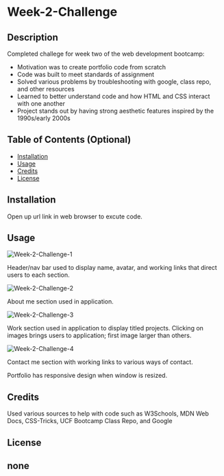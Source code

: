 # Week-2-Challenge

## Description

Completed challege for week two of the web development bootcamp:

- Motivation was to create portfolio code from scratch
- Code was built to meet standards of assignment
- Solved various problems by troubleshooting with google, class repo, and other resources
- Learned to better understand code and how HTML and CSS interact with one another
- Project stands out by having strong aesthetic features inspired by the 1990s/early 2000s

## Table of Contents (Optional)

- [Installation](#installation)
- [Usage](#usage)
- [Credits](#credits)
- [License](#license)

## Installation

Open up url link in web browser to excute code.

## Usage

![Week-2-Challenge-1](https://github.com/ltrinowski42/Week-2-Challenge/blob/main/Assets/ReadMe-Screenshot1.jpg?raw=true)

Header/nav bar used to display name, avatar, and working links that direct users to each section.

![Week-2-Challenge-2](https://github.com/ltrinowski42/Week-2-Challenge/blob/main/Assets/ReadMe-Screenshot2.jpg?raw=true)

About me section used in application.

![Week-2-Challenge-3](https://github.com/ltrinowski42/Week-2-Challenge/blob/main/Assets/ReadMe-Screenshot3.jpg?raw=true)

Work section used in application to display titled projects. Clicking on images brings users to application; first image larger than others.

![Week-2-Challenge-4](https://github.com/ltrinowski42/Week-2-Challenge/blob/main/Assets/ReadMe-Screenshot4.jpg?raw=true)

Contact me section with working links to various ways of contact.

Portfolio has responsive design when window is resized.


## Credits

Used various sources to help with code such as W3Schools, MDN Web Docs, CSS-Tricks, UCF Bootcamp Class Repo, and Google 

## License
none
---
